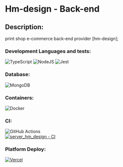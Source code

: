 # Hm-design - Back-end

## Description:

print shop e-commerce back-end provider [hm-design];
### Development Languages and tests:
![TypeScript](https://img.shields.io/badge/typescript-%23007ACC.svg?style=for-the-badge&logo=typescript&logoColor=white)
![NodeJS](https://img.shields.io/badge/node.js-6DA55F?style=for-the-badge&logo=node.js&logoColor=white)
![Jest](https://img.shields.io/badge/-jest-%23C21325?style=for-the-badge&logo=jest&logoColor=white)
### Database:
![MongoDB](https://img.shields.io/badge/MongoDB-%234ea94b.svg?style=for-the-badge&logo=mongodb&logoColor=white)
### Containers:
![Docker](https://img.shields.io/badge/docker-%230db7ed.svg?style=for-the-badge&logo=docker&logoColor=white)
### CI:
![GitHub Actions](https://img.shields.io/badge/github%20actions-%232671E5.svg?style=for-the-badge&logo=githubactions&logoColor=white)
<br>
[![server_hm_design - CI](https://github.com/hernandemonteiro/server_hm_design/actions/workflows/ci.yml/badge.svg)](https://github.com/hernandemonteiro/server_hm_design/actions/workflows/ci.yml)
### Platform Deploy:
[![Vercel](https://img.shields.io/badge/vercel-%23000000.svg?style=for-the-badge&logo=vercel&logoColor=white)](https://server-two-liart.vercel.app/)

